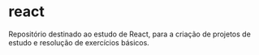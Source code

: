 # react
Repositório destinado ao estudo de React, para a criação de projetos de estudo e resolução de exercícios básicos.
